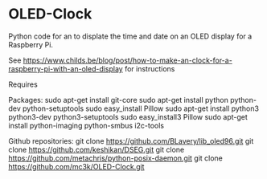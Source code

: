 # OLED-Clock

Python code for an to displate the time and date on an OLED display for a Raspberry Pi.

See https://www.childs.be/blog/post/how-to-make-an-clock-for-a-raspberry-pi-with-an-oled-display for instructions

Requires

Packages:
    sudo apt-get install git-core
    sudo apt-get install python python-dev python-setuptools
    sudo easy_install Pillow
    sudo apt-get install python3 python3-dev python3-setuptools
    sudo easy_install3 Pillow
    sudo apt-get install python-imaging python-smbus i2c-tools
    
Github repositories:
    git clone https://github.com/BLavery/lib_oled96.git
    git clone https://github.com/keshikan/DSEG.git
    git clone https://github.com/metachris/python-posix-daemon.git
    git clone https://github.com/mc3k/OLED-Clock.git
